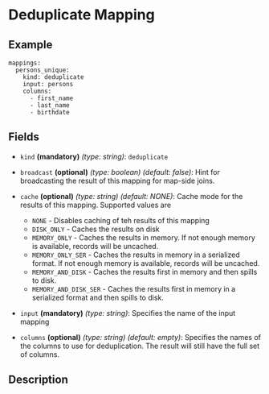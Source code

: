 
# Deduplicate Mapping

## Example
```
mappings:
  persons_unique:
    kind: deduplicate
    input: persons
    columns:
      - first_name
      - last_name
      - birthdate
```

## Fields

* `kind` **(mandatory)** *(type: string)*: `deduplicate`

* `broadcast` **(optional)** *(type: boolean)* *(default: false)*: 
Hint for broadcasting the result of this mapping for map-side joins.

* `cache` **(optional)** *(type: string)* *(default: NONE)*:
Cache mode for the results of this mapping. Supported values are
  * `NONE` - Disables caching of teh results of this mapping
  * `DISK_ONLY` - Caches the results on disk
  * `MEMORY_ONLY` - Caches the results in memory. If not enough memory is available, records will be uncached.
  * `MEMORY_ONLY_SER` - Caches the results in memory in a serialized format. If not enough memory is available, records will be uncached.
  * `MEMORY_AND_DISK` - Caches the results first in memory and then spills to disk.
  * `MEMORY_AND_DISK_SER` - Caches the results first in memory in a serialized format and then spills to disk.

* `input` **(mandatory)** *(type: string)*:
Specifies the name of the input mapping

* `columns` **(optional)** *(type: string)* *(default: empty)*:
Specifies the names of the columns to use for deduplication. The result will still have the
full set of columns.

## Description
